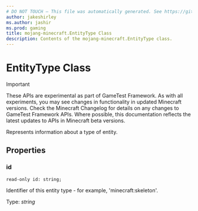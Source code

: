 ```yaml
---
# DO NOT TOUCH — This file was automatically generated. See https://github.com/Mojang/MinecraftScriptingApiDocsGenerator to modify descriptions, examples, etc.
author: jakeshirley
ms.author: jashir
ms.prod: gaming
title: mojang-minecraft.EntityType Class
description: Contents of the mojang-minecraft.EntityType class.
---
```

# EntityType Class
>[!IMPORTANT]
>These APIs are experimental as part of GameTest Framework. As with all experiments, you may see changes in functionality in updated Minecraft versions. Check the Minecraft Changelog for details on any changes to GameTest Framework APIs. Where possible, this documentation reflects the latest updates to APIs in Minecraft beta versions.

Represents information about a type of entity.

## Properties
### **id**
`read-only id: string;`

Identifier of this entity type - for example, 'minecraft:skeleton'.

Type: *string*


